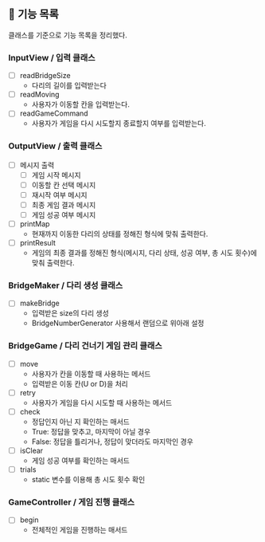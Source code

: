## 🚀 기능 목록

클래스를 기준으로 기능 목록을 정리했다.

### InputView / 입력 클래스

- [ ] readBridgeSize
    - 다리의 길이를 입력받는다
- [ ] readMoving
    - 사용자가 이동할 칸을 입력받는다.
- [ ] readGameCommand
    - 사용자가 게임을 다시 시도할지 종료할지 여부를 입력받는다.

### OutputView / 출력 클래스

- [ ] 메시지 출력
    - [ ] 게임 시작 메시지
    - [ ] 이동할 칸 선택 메시지
    - [ ] 재시작 여부 메시지
    - [ ] 최종 게임 결과 메시지
    - [ ] 게임 성공 여부 메시지
- [ ] printMap
    - 현재까지 이동한 다리의 상태를 정해진 형식에 맞춰 출력한다.
- [ ] printResult
    - 게임의 최종 결과를 정해진 형식(메시지, 다리 상태, 성공 여부, 총 시도 횟수)에 맞춰 출력한다.

### BridgeMaker / 다리 생성 클래스

- [ ] makeBridge
    - 입력받은 size의 다리 생성
    - BridgeNumberGenerator 사용해서 랜덤으로 위아래 설정

### BridgeGame / 다리 건너기 게임 관리 클래스

- [ ] move
    - 사용자가 칸을 이동할 때 사용하는 메서드
    - 입력받은 이동 칸(U or D)을 처리
- [ ] retry
    - 사용자가 게임을 다시 시도할 때 사용하는 메서드
- [ ] check
    - 정답인지 아닌 지 확인하는 매서드
    - True: 정답을 맞추고, 마지막이 아닐 경우
    - False: 정답을 틀리거나, 정답이 맞더라도 마지막인 경우
- [ ] isClear
    - 게임 성공 여부를 확인하는 매서드
- [ ] trials
    - static 변수를 이용해 총 시도 횟수 확인

### GameController / 게임 진행 클래스

- [ ] begin
    - 전체적인 게임을 진행하는 매서드